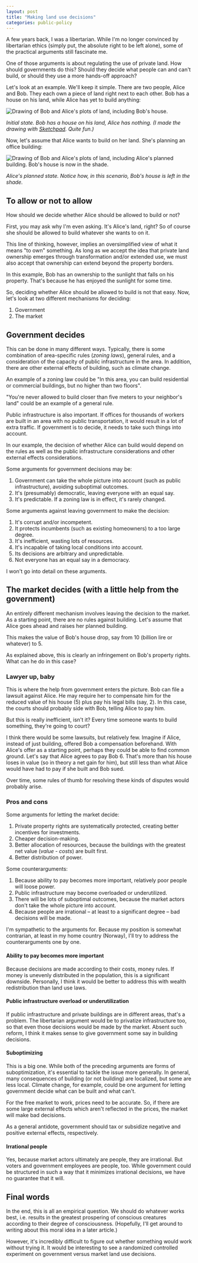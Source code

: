 ```yaml
---
layout: post
title: "Making land use decisions"
categories: public-policy
---
```


A few years back, I was a libertarian. While I'm no longer convinced by libertarian ethics (simply put, the absolute right to be left alone), some of the practical arguments still fascinate me.

One of those arguments is about regulating the use of private land. How should governments do this? Should they decide what people can and can't build, or should they use a more hands-off approach?

Let's look at an example. We'll keep it simple. There are two people, Alice and Bob. They each own a piece of land right next to each other. Bob has a house on his land, while Alice has yet to build anything:

![Drawing of Bob and Alice's plots of land, including Bob's house.](/assets/2017-01-21/bob-and-alice-1.png)

_Initial state. Bob has a house on his land, Alice has nothing. (I made the drawing with [Sketchpad](https://sketch.io/). Quite fun.)_

Now, let's assume that Alice wants to build on her land. She's planning an office building:

![Drawing of Bob and Alice's plots of land, including Alice's planned building. Bob's house is now in the shade.](/assets/2017-01-21/bob-and-alice-2.png)

_Alice's planned state. Notice how, in this scenario, Bob's house is left in the shade._

## To allow or not to allow

How should we decide whether Alice should be allowed to build or not?

First, you may ask why I'm even asking. It's Alice's land, right? So of course she should be allowed to build whatever she wants to on it.

This line of thinking, however, implies an oversimplified view of what it means "to own" something. As long as we accept the idea that private land ownership emerges through transformation and/or extended use, we must also accept that ownership can extend beyond the property borders.

In this example, Bob has an ownership to the sunlight that falls on his property. That's because he has enjoyed the sunlight for some time.

So, deciding whether Alice should be allowed to build is not that easy. Now, let's look at two different mechanisms for deciding:

1. Government
2. The market

## Government decides

This can be done in many different ways. Typically, there is some combination of area-specific rules (_zoning laws_), general rules, and a consideration of the capacity of public infrastructure in the area. In addition, there are other external effects of building, such as climate change.

An example of a zoning law could be "In this area, you can build residential or commercial buildings, but no higher than two floors".

"You're never allowed to build closer than five meters to your neighbor's land" could be an example of a general rule.

Public infrastructure is also important. If offices for thousands of workers are built in an area with no public transportation, it would result in a lot of extra traffic. If government is to decide, it needs to take such things into account.

In our example, the decision of whether Alice can build would depend on the rules as well as the public infrastructure considerations and other external effects considerations.

Some arguments for government decisions may be:

1. Government can take the whole picture into account (such as public infrastructure), avoiding suboptimal outcomes.
2. It's (presumably) democratic, leaving everyone with an equal say.
3. It's predictable. If a zoning law is in effect, it's rarely changed.

Some arguments against leaving government to make the decision:

1. It's corrupt and/or incompetent.
2. It protects incumbents (such as existing homeowners) to a too large degree.
3. It's inefficient, wasting lots of resources.
4. It's incapable of taking local conditions into account.
5. Its decisions are arbitrary and unpredictable.
6. Not everyone has an equal say in a democracy.

I won't go into detail on these arguments.

## The market decides (with a little help from the government)

An entirely different mechanism involves leaving the decision to the market. As a starting point, there are no rules against building. Let's assume that Alice goes ahead and raises her planned building.

This makes the value of Bob's house drop, say from 10 (billion lire or whatever) to 5.

As explained above, this is clearly an infringement on Bob's property rights. What can he do in this case?

### Lawyer up, baby

This is where the help from government enters the picture. Bob can file a lawsuit against Alice. He may require her to compensate him for the reduced value of his house (5) plus pay his legal bills (say, 2). In this case, the courts should probably side with Bob, telling Alice to pay him.

But this is really inefficient, isn't it? Every time someone wants to build something, they're going to court?

I think there would be some lawsuits, but relatively few. Imagine if Alice, instead of just building, offered Bob a compensation beforehand. With Alice's offer as a starting point, perhaps they could be able to find common ground. Let's say that Alice agrees to pay Bob 6. That's more than his house loses in value (so in theory a net gain for him), but still less than what Alice would have had to pay if she built and Bob sued.

Over time, some rules of thumb for resolving these kinds of disputes would probably arise.

### Pros and cons

Some arguments for letting the market decide:

1. Private property rights are systematically protected, creating better incentives for investments.
2. Cheaper decision-making.
3. Better allocation of resources, because the buildings with the greatest net value (_value - costs_) are built first.
4. Better distribution of power.

Some counterarguments:

1. Because ability to pay becomes more important, relatively poor people will loose power.
2. Public infrastructure may become overloaded or underutilized.
3. There will be lots of suboptimal outcomes, because the market actors don't take the whole picture into account.
4. Because people are irrational – at least to a significant degree – bad decisions will be made.

I'm sympathetic to the arguments for. Because my position is somewhat contrarian, at least in my home country (Norway), I'll try to address the counterarguments one by one.

#### Ability to pay becomes more important

Because decisions are made according to their costs, money rules. If money is unevenly distributed in the population, this is a significant downside. Personally, I think it would be better to address this with wealth redistribution than land use laws.

#### Public infrastructure overload or underutilization

If public infrastructure and private buildings are in different areas, that's a problem. The libertarian argument would be to privatize infrastructure too, so that even those decisions would be made by the market. Absent such reform, I think it makes sense to give government some say in building decisions.

#### Suboptimizing

This is a big one. While both of the preceding arguments are forms of suboptimization, it's essential to tackle the issue more generally. In general, many consequences of building (or not building) are localized, but some are less local. Climate change, for example, could be one argument for letting government decide what can be built and what can't.

For the free market to work, prices need to be accurate. So, if there are some large external effects which aren't reflected in the prices, the market will make bad decisions.

As a general antidote, government should tax or subsidize negative and positive external effects, respectively.

#### Irrational people

Yes, because market actors ultimately are people, they are irrational. But voters and government employees are people, too. While government could be structured in such a way that it minimizes irrational decisions, we have no guarantee that it will.

## Final words

In the end, this is all an empirical question. We should do whatever works best, i.e. results in the greatest prospering of conscious creatures according to their degree of consciousness. (Hopefully, I'll get around to writing about this moral idea in a later article.)

However, it's incredibly difficult to figure out whether something would work without trying it. It would be interesting to see a randomized controlled experiment on government versus market land use decisions.
